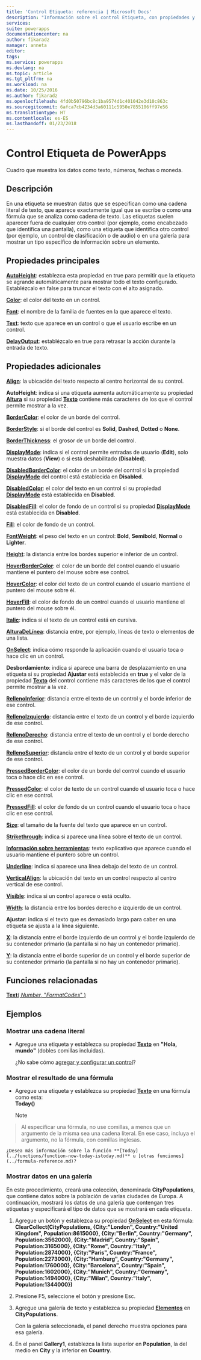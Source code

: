 ```yaml
---
title: 'Control Etiqueta: referencia | Microsoft Docs'
description: "Información sobre el control Etiqueta, con propiedades y ejemplos"
services: 
suite: powerapps
documentationcenter: na
author: fikaradz
manager: anneta
editor: 
tags: 
ms.service: powerapps
ms.devlang: na
ms.topic: article
ms.tgt_pltfrm: na
ms.workload: na
ms.date: 10/25/2016
ms.author: fikaradz
ms.openlocfilehash: 4fd0b50796bc8c1ba9574d1c401042e3d10c863c
ms.sourcegitcommit: 6afca7cb4234d3a60111c5950e7855106ff97e56
ms.translationtype: HT
ms.contentlocale: es-ES
ms.lasthandoff: 01/23/2018
---
```

# <a name="label-control-in-powerapps"></a>Control Etiqueta de PowerApps
Cuadro que muestra los datos como texto, números, fechas o moneda.

## <a name="description"></a>Descripción
En una etiqueta se muestran datos que se especifican como una cadena literal de texto, que aparece exactamente igual que se escribe o como una fórmula que se analiza como cadena de texto. Las etiquetas suelen aparecer fuera de cualquier otro control (por ejemplo, como encabezado que identifica una pantalla), como una etiqueta que identifica otro control (por ejemplo, un control de clasificación o de audio) o en una galería para mostrar un tipo específico de información sobre un elemento.

## <a name="key-properties"></a>Propiedades principales
**[AutoHeight](properties-core.md)**: establezca esta propiedad en true para permitir que la etiqueta se agrande automáticamente para mostrar todo el texto configurado. Establézcalo en false para truncar el texto con el alto asignado.

**[Color](properties-color-border.md)**: el color del texto en un control.

**[Font](properties-text.md)**: el nombre de la familia de fuentes en la que aparece el texto.

**[Text](properties-core.md)**: texto que aparece en un control o que el usuario escribe en un control.

**[DelayOutput](properties-core.md)**: establézcalo en true para retrasar la acción durante la entrada de texto.

## <a name="additional-properties"></a>Propiedades adicionales
**[Align](properties-text.md)**: la ubicación del texto respecto al centro horizontal de su control.

**AutoHeight**: indica si una etiqueta aumenta automáticamente su propiedad **[Altura](properties-size-location.md)** si su propiedad **[Texto](properties-core.md)** contiene más caracteres de los que el control permite mostrar a la vez.

**[BorderColor](properties-color-border.md)**: el color de un borde del control.

**[BorderStyle](properties-color-border.md)**: si el borde del control es **Solid**, **Dashed**, **Dotted** o **None**.

**[BorderThickness](properties-color-border.md)**: el grosor de un borde del control.

**[DisplayMode](properties-core.md)**: indica si el control permite entradas de usuario (**Edit**), solo muestra datos (**View**) o si está deshabilitado (**Disabled**).

**[DisabledBorderColor](properties-color-border.md)**: el color de un borde del control si la propiedad **[DisplayMode](properties-core.md)** del control está establecida en **Disabled**.

**[DisabledColor](properties-color-border.md)**: el color del texto en un control si su propiedad **[DisplayMode](properties-core.md)** está establecida en **Disabled**.

**[DisabledFill](properties-color-border.md)**: el color de fondo de un control si su propiedad **[DisplayMode](properties-core.md)** está establecida en **Disabled**.

**[Fill](properties-color-border.md)**: el color de fondo de un control.

**[FontWeight](properties-text.md)**: el peso del texto en un control: **Bold**, **Semibold**, **Normal** o **Lighter**.

**[Height](properties-size-location.md)**: la distancia entre los bordes superior e inferior de un control.

**[HoverBorderColor](properties-color-border.md)**: el color de un borde del control cuando el usuario mantiene el puntero del mouse sobre ese control.

**[HoverColor](properties-color-border.md)**: el color del texto de un control cuando el usuario mantiene el puntero del mouse sobre él.

**[HoverFill](properties-color-border.md)**: el color de fondo de un control cuando el usuario mantiene el puntero del mouse sobre él.

**[Italic](properties-text.md)**: indica si el texto de un control está en cursiva.

**[AlturaDeLínea](properties-text.md)**: distancia entre, por ejemplo, líneas de texto o elementos de una lista.

**[OnSelect](properties-core.md)**: indica cómo responde la aplicación cuando el usuario toca o hace clic en un control.

**Desbordamiento**: indica si aparece una barra de desplazamiento en una etiqueta si su propiedad **Ajustar** está establecida en **true** y el valor de la propiedad **[Texto](properties-core.md)** del control contiene más caracteres de los que el control permite mostrar a la vez.

**[RellenoInferior](properties-size-location.md)**: distancia entre el texto de un control y el borde inferior de ese control.

**[RellenoIzquierdo](properties-size-location.md)**: distancia entre el texto de un control y el borde izquierdo de ese control.

**[RellenoDerecho](properties-size-location.md)**: distancia entre el texto de un control y el borde derecho de ese control.

**[RellenoSuperior](properties-size-location.md)**: distancia entre el texto de un control y el borde superior de ese control.

**[PressedBorderColor](properties-color-border.md)**: el color de un borde del control cuando el usuario toca o hace clic en ese control.

**[PressedColor](properties-color-border.md)**: el color de texto de un control cuando el usuario toca o hace clic en ese control.

**[PressedFill](properties-color-border.md)**: el color de fondo de un control cuando el usuario toca o hace clic en ese control.

**[Size](properties-text.md)**: el tamaño de la fuente del texto que aparece en un control.

**[Strikethrough](properties-text.md)**: indica si aparece una línea sobre el texto de un control.

**[Información sobre herramientas](properties-core.md)**: texto explicativo que aparece cuando el usuario mantiene el puntero sobre un control.

**[Underline](properties-text.md)**: indica si aparece una línea debajo del texto de un control.

**[VerticalAlign](properties-text.md)**: la ubicación del texto en un control respecto al centro vertical de ese control.

**[Visible](properties-core.md)**: indica si un control aparece o está oculto.

**[Width](properties-size-location.md)**: la distancia entre los bordes derecho e izquierdo de un control.

**Ajustar**: indica si el texto que es demasiado largo para caber en una etiqueta se ajusta a la línea siguiente.

**[X](properties-size-location.md)**: la distancia entre el borde izquierdo de un control y el borde izquierdo de su contenedor primario (la pantalla si no hay un contenedor primario).

**[Y](properties-size-location.md)**: la distancia entre el borde superior de un control y el borde superior de su contenedor primario (la pantalla si no hay un contenedor primario).

## <a name="related-functions"></a>Funciones relacionadas
[**Text**( *Number*, "*FormatCodes*" )](../functions/function-text.md)

## <a name="examples"></a>Ejemplos
### <a name="show-a-literal-string"></a>Mostrar una cadena literal
* Agregue una etiqueta y establezca su propiedad **[Texto](properties-core.md)** en **"Hola, mundo"** (dobles comillas incluidas).
  
    ¿No sabe cómo [agregar y configurar un control](../add-configure-controls.md)?

### <a name="show-the-result-of-a-formula"></a>Mostrar el resultado de una fórmula
* Agregue una etiqueta y establezca su propiedad **[Texto](properties-core.md)** en una fórmula como esta:<br>
  **Today()**
  
    > [!NOTE]
> Al especificar una fórmula, no use comillas, a menos que un argumento de la misma sea una cadena literal. En ese caso, incluya el argumento, no la fórmula, con comillas inglesas.
  
    ¿Desea más información sobre la función **[Today](../functions/function-now-today-istoday.md)** u [otras funciones](../formula-reference.md)?

### <a name="show-data-in-a-gallery"></a>Mostrar datos en una galería
En este procedimiento, creará una colección, denominada **CityPopulations**, que contiene datos sobre la población de varias ciudades de Europa. A continuación, mostrará los datos de una galería que contengan tres etiquetas y especificará el tipo de datos que se mostrará en cada etiqueta.

1. Agregue un botón y establezca su propiedad **[OnSelect](properties-core.md)** en esta fórmula:<br>
   **ClearCollect(CityPopulations, {City:"London", Country:"United Kingdom", Population:8615000}, {City:"Berlin", Country:"Germany", Population:3562000}, {City:"Madrid", Country:"Spain", Population:3165000}, {City:"Rome", Country:"Italy", Population:2874000}, {City:"Paris", Country:"France", Population:2273000}, {City:"Hamburg", Country:"Germany", Population:1760000}, {City:"Barcelona", Country:"Spain", Population:1602000}, {City:"Munich", Country:"Germany", Population:1494000}, {City:"Milan", Country:"Italy", Population:1344000})**
2. Presione F5, seleccione el botón y presione Esc.
3. Agregue una galería de texto y establezca su propiedad **[Elementos](properties-core.md)** en **CityPopulations**.
   
    Con la galería seleccionada, el panel derecho muestra opciones para esa galería.
4. En el panel **Gallery1**, establezca la lista superior en **Population**, la del medio en **City** y la inferior en **Country**.

